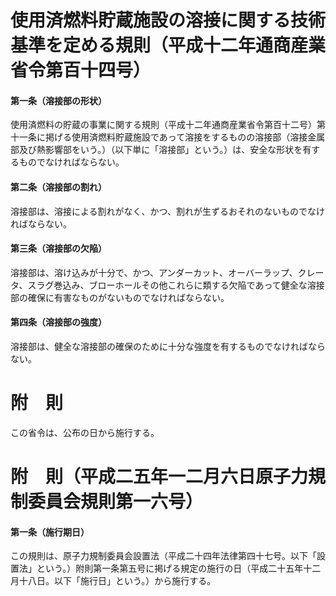 # 使用済燃料貯蔵施設の溶接に関する技術基準を定める規則（平成十二年通商産業省令第百十四号）
#### 第一条（溶接部の形状）
使用済燃料の貯蔵の事業に関する規則（平成十二年通商産業省令第百十二号）第十一条に掲げる使用済燃料貯蔵施設であって溶接をするものの溶接部（溶接金属部及び熱影響部をいう。）（以下単に「溶接部」という。）は、安全な形状を有するものでなければならない。
#### 第二条（溶接部の割れ）
溶接部は、溶接による割れがなく、かつ、割れが生ずるおそれのないものでなければならない。
#### 第三条（溶接部の欠陥）
溶接部は、溶け込みが十分で、かつ、アンダーカット、オーバーラップ、クレータ、スラグ巻込み、ブローホールその他これらに類する欠陥であって健全な溶接部の確保に有害なものがないものでなければならない。
#### 第四条（溶接部の強度）
溶接部は、健全な溶接部の確保のために十分な強度を有するものでなければならない。
# 附　則
この省令は、公布の日から施行する。
# 附　則（平成二五年一二月六日原子力規制委員会規則第一六号）
#### 第一条（施行期日）
この規則は、原子力規制委員会設置法（平成二十四年法律第四十七号。以下「設置法」という。）附則第一条第五号に掲げる規定の施行の日（平成二十五年十二月十八日。以下「施行日」という。）から施行する。
